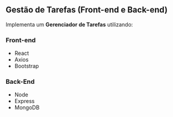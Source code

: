 ## Gestão de Tarefas (Front-end e Back-end)

Implementa um **Gerenciador de Tarefas** utilizando:

### Front-end
- React
- Axios
- Bootstrap

### Back-End
- Node
- Express
- MongoDB
